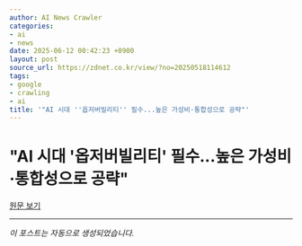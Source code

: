 ```yaml
---
author: AI News Crawler
categories:
- ai
- news
date: 2025-06-12 00:42:23 +0900
layout: post
source_url: https://zdnet.co.kr/view/?no=20250518114612
tags:
- google
- crawling
- ai
title: '"AI 시대 ''옵저버빌리티'' 필수...높은 가성비·통합성으로 공략"'
---
```


# "AI 시대 '옵저버빌리티' 필수...높은 가성비·통합성으로 공략"

[원문 보기](https://zdnet.co.kr/view/?no=20250518114612)

---
*이 포스트는 자동으로 생성되었습니다.*
